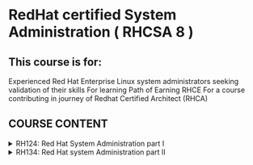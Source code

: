 # RedHat certified System Administration ( RHCSA 8 ) #

##  This course is for: ##
Experienced Red Hat Enterprise Linux system administrators seeking validation of their skills
For learning Path of Earning RHCE
For a course contributing in journey of Redhat Certified Architect (RHCA)

## **COURSE CONTENT** ##

<details>
<summary>RH124: Red Hat System Administration part I</summary>
     <ul><li> - [ ] Get started with Red hat Linux</li>
     <li> - [ ] Access the command line.</li>
     <li> - [ ] Manage files from the command line</li>
     <li> - [ ] Get help in Red Hat Enterprise Linux</li>
     <li> - [ ] Create, view and edit text files</li>
     <li> - [ ] Manage local users and groups</li>
     <li> - [ ] Control access to files</li>
     <li> - [ ] Monitor and manage Linux processes</li>
     <li> - [ ] Control services and daemons</li>
     <li> - [ ] Configure and secure SSH</li>
     <li> - [ ] Analyze and store logs</li>
     <li> - [ ] Manage networking</li>
     <li> - [ ] Archive and transfer files</li>
     <li> - [ ] Install and update software</li>
     <li> - [ ] Access Linux file system</li>
     <li> - [ ] Analyze servers and get support</li>
</ul>
</details>
<details>
<summary>RH134: Red Hat system Administration part II</summary>
     <ul><li> - [ ] Improve command line productivity</li>
     <li> - [ ] Schedule future tasks.</li>
     <li> - [ ] Tune system performance</li>
     <li> - [ ] Control access to files with ACLs</li>
     <li> - [ ] Manage SELinux security</li>
     <li> - [ ] Manage basic storage</li>
     <li> - [ ] Manage logical volumes</li>
     <li> - [ ] Implement advanced storage features</li>
     <li> - [ ] Access network-attached storage</li>
     <li> - [ ] Control the boot process</li>
     <li> - [ ] Manage network security</li>
     <li> - [ ] Install Red Hat Enterprise Linux</li>
     <li> - [ ] Run Containers</li>
</ul>
</details>
